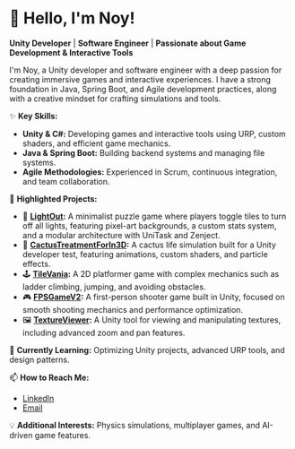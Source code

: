 # 👋 Hello, I'm Noy!
**Unity Developer** | **Software Engineer** | **Passionate about Game Development & Interactive Tools**

I'm Noy, a Unity developer and software engineer with a deep passion for creating immersive games and interactive experiences. I have a strong foundation in Java, Spring Boot, and Agile development practices, along with a creative mindset for crafting simulations and tools.

✨ **Key Skills:**
- **Unity & C#:** Developing games and interactive tools using URP, custom shaders, and efficient game mechanics.
- **Java & Spring Boot:** Building backend systems and managing file systems.
- **Agile Methodologies:** Experienced in Scrum, continuous integration, and team collaboration.

🔧 **Highlighted Projects:**
- 🧠 **[LightOut](https://github.com/NoyChen1/LightOut/tree/main):** A minimalist puzzle game where players toggle tiles to turn off all lights, featuring pixel-art backgrounds, a custom stats system, and a modular architecture with UniTask and Zenject.
- 🌵 **[CactusTreatmentForIn3D](https://github.com/NoyChen1/CactusTreatmentForIn3D):** A cactus life simulation built for a Unity developer test, featuring animations, custom shaders, and particle effects.
- 🕹️ **[TileVania](https://github.com/NoyChen1/TileVania):** A 2D platformer game with complex mechanics such as ladder climbing, jumping, and avoiding obstacles.
- 🎮 **[FPSGameV2](https://github.com/NoyChen1/FPSGameV2):** A first-person shooter game built in Unity, focused on smooth shooting mechanics and performance optimization.
- 🖼️ **[TextureViewer](https://github.com/NoyChen1/TextureViewer):** A Unity tool for viewing and manipulating textures, including advanced zoom and pan features.

🌱 **Currently Learning:** Optimizing Unity projects, advanced URP tools, and design patterns.

📫 **How to Reach Me:**
- [LinkedIn](https://www.linkedin.com/in/noy-chen/)  
- [Email](mailto:noychen95@gmail.com)

💡 **Additional Interests:** Physics simulations, multiplayer games, and AI-driven game features.

